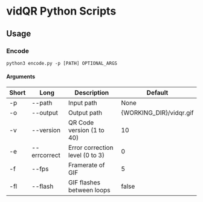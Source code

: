 # vidQR Python Scripts

## Usage

### Encode

    python3 encode.py -p [PATH] OPTIONAL_ARGS

#### Arguments

Short | Long | Description | Default
----- | ---- | ----------- | --------
-p | --path | Input path | None
-o | --output | Output path | {WORKING_DIR}/vidqr.gif
-v | --version | QR Code version (1 to 40) | 10
-e | --errcorrect | Error correction level (0 to 3) | 0
-f | --fps | Framerate of GIF | 5
-fl | --flash | GIF flashes between loops | false

